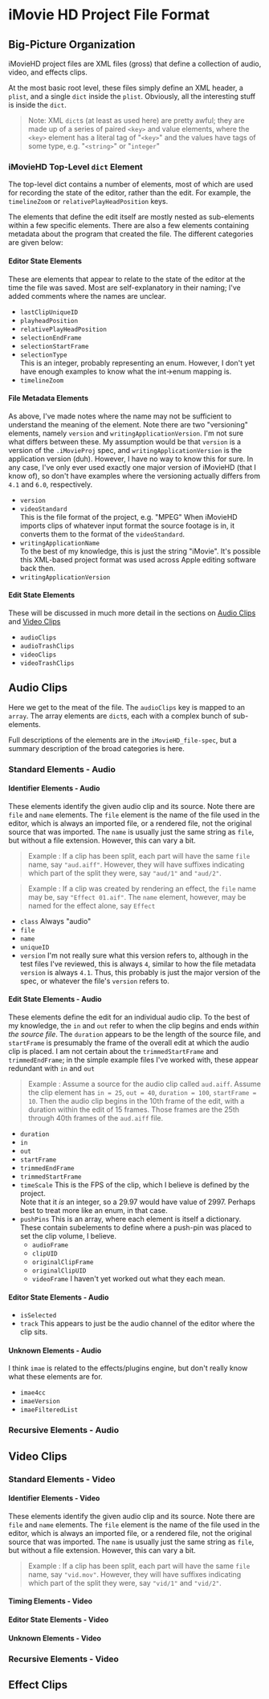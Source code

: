 # iMovie HD Project File Format

## Big-Picture Organization

iMovieHD project files are XML files (gross) that define a collection of audio, video, and effects clips.

At the most basic root level, these files simply define an XML header, a `plist`, and a single `dict` inside the `plist`.
Obviously, all the interesting stuff is inside the `dict`.

> Note: XML `dict`s (at least as used here) are pretty awful; they are made up of a series of paired `<key>` and value elements, where the `<key>` element has a literal tag of "`<key>`" and the values have tags of some type, e.g. "`<string>`" or "`integer`"

### iMovieHD Top-Level `dict` Element

The top-level dict contains a number of elements, most of which are used for recording the state of the editor, rather than the edit.
For example, the `timelineZoom` or `relativePlayHeadPosition` keys.

The elements that define the edit itself are mostly nested as sub-elements within a few specific elements.
There are also a few elements containing metadata about the program that created the file.
The different categories are given below:

#### Editor State Elements

These are elements that appear to relate to the state of the editor at the time the file was saved.
Most are self-explanatory in their naming; I've added comments where the names are unclear.

- `lastClipUniqueID`
- `playheadPosition`
- `relativePlayHeadPosition`
- `selectionEndFrame`
- `selectionStartFrame`
- `selectionType`  
    This is an integer, probably representing an enum.
    However, I don't yet have enough examples to know what the int->enum mapping is.
- `timelineZoom`

#### File Metadata Elements

As above, I've made notes where the name may not be sufficient to understand the meaning of the element.
Note there are two "versioning" elements, namely `version` and `writingApplicationVersion`.
I'm not sure what differs between these.
My assumption would be that `version` is a version of the `.iMovieProj` spec, and `writingApplicationVersion` is the application version (duh).
However, I have no way to know this for sure.
In any case, I've only ever used exactly one major version of iMovieHD (that I know of), so don't have examples where the versioning actually differs from `4.1` and `6.0`, respectively.

- `version`
- `videoStandard`  
    This is the file format of the project, e.g. "MPEG"
    When iMovieHD imports clips of whatever input format the source footage is in, it converts them to the format of the `videoStandard`.
- `writingApplicationName`  
    To the best of my knowledge, this is just the string "iMovie".
    It's possible this XML-based project format was used across Apple editing software back then.
- `writingApplicationVersion`

#### Edit State Elements

These will be discussed in much more detail in the sections on [Audio Clips](#audioclips) and [Video Clips](#videoclips)

- `audioClips`
- `audioTrashClips`
- `videoClips`
- `videoTrashClips`

## <a name="audioclips">Audio Clips</a>

Here we get to the meat of the file.
The `audioClips` key is mapped to an `array`.
The array elements are `dict`s, each with a complex bunch of sub-elements.

Full descriptions of the elements are in the `iMovieHD_file-spec`, but a summary description of the broad categories is here.

### Standard Elements - Audio

#### Identifier Elements - Audio

These elements identify the given audio clip and its source.
Note there are `file` and `name` elements.
The `file` element is the name of the file used in the editor, which is always an imported file, or a rendered file, not the original source that was imported.
The `name` is usually just the same string as `file`, but without a file extension.
However, this can vary a bit.  

> Example : If a clip has been split, each part will have the same `file` name, say `"aud.aiff"`.
> However, they will have suffixes indicating which part of the split they were, say `"aud/1"` and `"aud/2"`.

> Example : If a clip was created by rendering an effect, the `file` name may be, say `"Effect 01.aif"`.
> The `name` element, however, may be named for the effect alone, say `Effect`

- `class`
    Always "audio"
- `file`
- `name`
- `uniqueID`
- `version`
    I'm not really sure what this version refers to, although in the test files I've reviewed, this is always `4`, similar to how the file metadata `version` is always `4.1`.
    Thus, this probably is just the major version of the spec, or whatever the file's `version` refers to.

#### Edit State Elements - Audio

These elements define the edit for an individual audio clip.
To the best of my knowledge, the `in` and `out` refer to when the clip begins and ends *within the source file*.
The `duration` appears to be the length of the source file, and `startFrame` is presumably the frame of the overall edit at which the audio clip is placed.
I am not certain about the `trimmedStartFrame` and `trimmedEndFrame`; in the simple example files I've worked with, these appear redundant with `in` and `out`

> Example : Assume a source for the audio clip called `aud.aiff`.
> Assume the clip element has `in = 25`, `out = 40`, `duration = 100`, `startFrame = 10`.
> Then the audio clip begins in the 10th frame of the edit, with a duration within the edit of 15 frames.
> Those frames are the 25th through 40th frames of the `aud.aiff` file.

- `duration`
- `in`
- `out`
- `startFrame`
- `trimmedEndFrame`
- `trimmedStartFrame`
- `timeScale`
    This is the FPS of the clip, which I believe is defined by the project.  
    Note that it *is* an integer, so a 29.97 would have value of 2997.
    Perhaps best to treat more like an enum, in that case.
- `pushPins`
    This is an array, where each element is itself a dictionary.
    These contain subelements to define where a push-pin was placed to set the clip volume, I believe.
    - `audioFrame`
    - `clipUID`
    - `originalClipFrame`
    - `originalClipUID`
    - `videoFrame`
    I haven't yet worked out what they each mean.

#### Editor State Elements - Audio

- `isSelected`
- `track`
    This appears to just be the audio channel of the editor where the clip sits.

#### Unknown Elements - Audio

I think `imae` is related to the effects/plugins engine, but don't really know what these elements are for.

- `imae4cc`
- `imaeVersion`
- `imaeFilteredList`

### Recursive Elements - Audio


## <a name="videoclips">Video Clips</a>

### Standard Elements - Video

#### Identifier Elements - Video

These elements identify the given audio clip and its source.
Note there are `file` and `name` elements.
The `file` element is the name of the file used in the editor, which is always an imported file, or a rendered file, not the original source that was imported.
The `name` is usually just the same string as `file`, but without a file extension.
However, this can vary a bit.  

> Example : If a clip has been split, each part will have the same `file` name, say `"vid.mov"`.
> However, they will have suffixes indicating which part of the split they were, say `"vid/1"` and `"vid/2"`.

#### Timing Elements - Video


#### Editor State Elements - Video


#### Unknown Elements - Video


### Recursive Elements - Video

## Effect Clips
